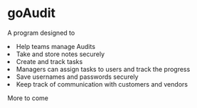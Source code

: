 # goAudit
<p> A program designed to </p>
<li>Help teams manage Audits</li>
<li>Take and store notes securely</li>
<li>Create and track tasks</li>
<li>Managers can assign tasks to users and track the progress</li>
<li>Save usernames and passwords securely</li>
<li>Keep track of communication with customers and vendors</li>
<p>More to come</p>